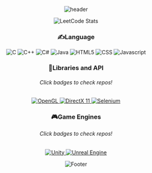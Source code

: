 <div align="center">

![header](https://capsule-render.vercel.app/api?type=waving&color=gradient&height=300&section=header&text=🐣%20Welcome!&fontSize=90)

![LeetCode Stats](https://leetcard.jacoblin.cool/sarah2234?theme=dark&font=Cuprum&ext=activity)

### ✍️Language
<img alt="C" src ="https://img.shields.io/badge/C-A8B9CC.svg?&style=flat&logo=C&logoColor=white"/>
<img alt="C++" src ="https://img.shields.io/badge/C++-00599C.svg?&style=flat&logo=c%2B%2B&logoColor=white"/>
<img alt="C#" src ="https://img.shields.io/badge/C%23-239120.svg?&style=flat&logo=CSharp&logoColor=white"/>
<img alt="Java" src ="https://img.shields.io/badge/Java-FA9332.svg?&style=flat&logo=Java&logoColor=white"/>
<img alt="HTML5" src ="https://img.shields.io/badge/HTML5-E34F26.svg?&style=flat&logo=HTML5&logoColor=white"/>
<img alt="CSS" src ="https://img.shields.io/badge/CSS3-1572B6.svg?&style=flat&logo=CSS3&logoColor=white"/>
<img alt="Javascript" src="https://img.shields.io/badge/javascript-F7DF1E?style=flat&logo=javascript&logoColor=white"> 

### 📕Libraries and API
###### Click badges to check repos!
<a href="https://github.com/sarah2234/CBNU_OpenGL" alt="OpenGL Repo">
    <img alt="OpenGL" src ="https://img.shields.io/badge/OpenGL-5586A4.svg?&style=flat&logo=OpenGL&logoColor=white"/>
</a>
<a href="https://github.com/sarah2234/Study_DirectX" alt="DirectX Repo">
    <img alt="DirectX 11" src ="https://img.shields.io/badge/DirectX 11-003D10.svg?&style=flat&logo=Microsoft&logoColor=white"/>
</a>
<a href="https://github.com/sarah2234/atto-webcrawling" alt="Selenium Repo">
    <img alt="Selenium" src ="https://img.shields.io/badge/Selenium-43B02A.svg?&style=flat&logo=Selenium&logoColor=white"/>
</a>

### 🎮Game Engines
###### Click badges to check repos!
<a href="https://github.com/GIGDC/Game_development_project" alt="Unity Repo">
    <img alt="Unity" src ="https://img.shields.io/badge/Unity-FFFFFF.svg?&style=flat&logo=Unity&logoColor=black"/>
</a>
<a href="#" alt="Unreal Engine Repo">
    <img alt="Unreal Engine" src ="https://img.shields.io/badge/Unreal Engine-0E1128.svg?&style=flat&logo=Unreal Engine&logoColor=white"/>
</a>

![Footer](https://capsule-render.vercel.app/api?type=waving&color=gradient&height=200&section=footer)

</div>
